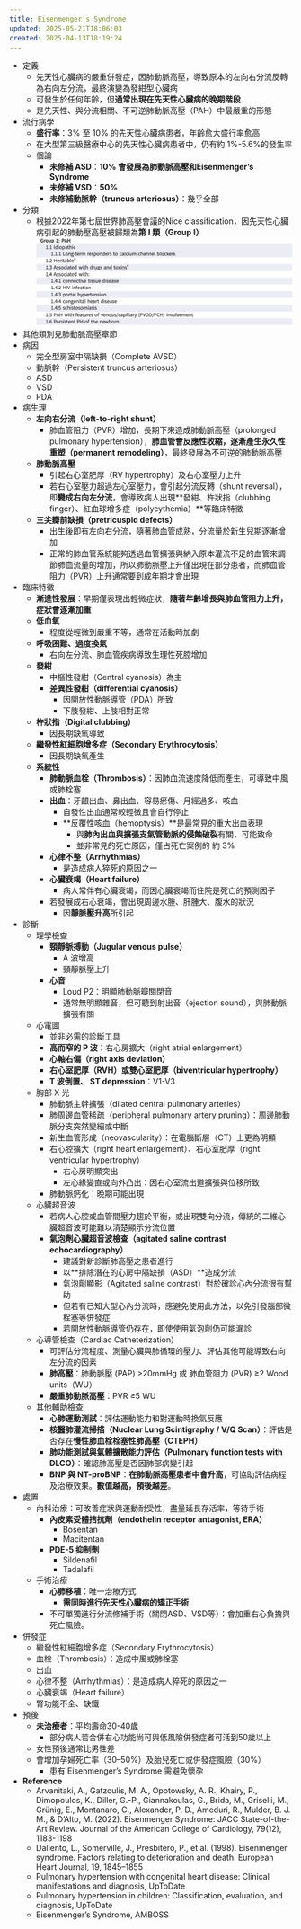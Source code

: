 ```yaml
---
title: Eisenmenger’s Syndrome
updated: 2025-05-21T18:06:03
created: 2025-04-13T18:19:24
---
```


- 定義
  - 先天性心臟病的嚴重併發症，因肺動脈高壓，導致原本的左向右分流反轉為右向左分流，最終演變為發紺型心臟病
  - 可發生於任何年齡，但**通常出現在先天性心臟病的晚期階段**
  - 是先天性、與分流相關、不可逆肺動脈高壓（PAH）中最嚴重的形態
- 流行病學
  - **盛行率**：3% 至 10% 的先天性心臟病患者，年齡愈大盛行率愈高
  - 在大型第三級醫療中心的先天性心臟病患者中，仍有約 1%-5.6%的發生率
  - 個論
    - **未修補 ASD**：**10% 會發展為肺動脈高壓和Eisenmenger’s Syndrome**
    - **未修補 VSD**：**50%**
    - **未修補動脈幹（truncus arteriosus）**：幾乎全部
- 分類
  - 根據2022年第七屆世界肺高壓會議的Nice classification，因先天性心臟病引起的肺動壓高壓被歸類為**第 I 類（Group I）**
![image1](../../../resources/78df3f545d834ac39e330ab111878a72.png)
- 其他類別見肺動脈高壓章節
- 病因
  - 完全型房室中隔缺損（Complete AVSD）
  - 動脈幹（Persistent truncus arteriosus）
  - ASD
  - VSD
  - PDA
- 病生理
  - **左向右分流（left-to-right shunt）**
    - 肺血管阻力（PVR）增加，長期下來造成肺動脈高壓（prolonged pulmonary hypertension），**肺血管會反應性收縮，逐漸產生永久性重塑（permanent remodeling）**，最終發展為不可逆的肺動脈高壓
  - **肺動脈高壓**
    - 引起右心室肥厚（RV hypertrophy）及右心室壓力上升
    - 若右心室壓力超過左心室壓力，會引起分流反轉（shunt reversal），即**變成右向左分流**，會導致病人出現**發紺、杵狀指（clubbing finger）、紅血球增多症（polycythemia）**等臨床特徵
  - **三尖瓣前缺損（pretricuspid defects）**
    - 出生後即有左向右分流，隨著肺血管成熟，分流量於新生兒期逐漸增加
    - 正常的肺血管系統能夠透過血管擴張與納入原本灌流不足的血管來調節肺血流量的增加，所以肺動脈壓上升僅出現在部分患者，而肺血管阻力（PVR）上升通常要到成年期才會出現
- 臨床特徵
  - **漸進性發展**：早期僅表現出輕微症狀，**隨著年齡增長與肺血管阻力上升，症狀會逐漸加重**
  - **低血氧**
    - 程度從輕微到嚴重不等，通常在活動時加劇
  - **呼吸困難、過度換氣**
    - 右向左分流、肺血管疾病導致生理性死腔增加
  - **發紺**
    - 中樞性發紺（Central cyanosis）為主
    - **差異性發紺（differential cyanosis）**
      - 因開放性動脈導管（PDA）所致
      - 下肢發紺、上肢相對正常
  - **杵狀指（Digital clubbing）**
    - 因長期缺氧導致
  - **繼發性紅細胞增多症（Secondary Erythrocytosis）**
    - 因長期缺氧產生
  - **系統性**
    - **肺動脈血栓（Thrombosis）**：因肺血流速度降低而產生，可導致中風或肺栓塞
    - **出血**：牙齦出血、鼻出血、容易瘀傷、月經過多、咳血
      - 自發性出血通常較輕微且會自行停止
      - **反覆性咳血（hemoptysis）**是最常見的重大出血表現
        - 與**肺內出血與擴張支氣管動脈的侵蝕破裂**有關，可能致命
        - 並非常見的死亡原因，僅占死亡案例的 約 3%
    - **心律不整（Arrhythmias）**
      - 是造成病人猝死的原因之一
    - **心臟衰竭（Heart failure）**
      - 病人常伴有心臟衰竭，而因心臟衰竭而住院是死亡的預測因子
    - 若發展成右心衰竭，會出現周邊水腫、肝腫大、腹水的狀況
      - 因**靜脈壓升高**所引起
- 診斷
  - 理學檢查
    - **頸靜脈搏動（Jugular venous pulse）**
      - A 波增高
      - 頸靜脈壓上升
    - **心音**
      - Loud P2：明顯肺動脈瓣關閉音
      - 通常無明顯雜音，但可聽到射出音（ejection sound），與肺動脈擴張有關
  - 心電圖
    - 並非必需的診斷工具
    - **高而窄的 P 波**：右心房擴大（right atrial enlargement）
    - **心軸右偏（right axis deviation）**
    - **右心室肥厚（RVH）或雙心室肥厚（biventricular hypertrophy）**
    - **T 波倒置、 ST depression**：V1-V3
  - 胸部 X 光
    - 肺動脈主幹擴張（dilated central pulmonary arteries）
    - 肺周邊血管稀疏（peripheral pulmonary artery pruning）：周邊肺動脈分支突然變細或中斷
    - 新生血管形成（neovascularity）：在電腦斷層（CT）上更為明顯
    - 右心腔擴大（right heart enlargement）、右心室肥厚（right ventricular hypertrophy）
      - 右心房明顯突出
      - 左心緣變直或向外凸出：因右心室流出道擴張與位移所致
    - 肺動脈鈣化：晚期可能出現
  - 心臟超音波
    - 若病人心腔或血管間壓力趨於平衡，或出現雙向分流，傳統的二維心臟超音波可能難以清楚顯示分流位置
    - **氣泡劑心臟超音波檢查（agitated saline contrast echocardiography）**
      - 建議對新診斷肺高壓之患者進行
      - 以**排除潛在的心房中隔缺損（ASD）**造成分流
      - 氣泡劑顯影（Agitated saline contrast）對於確診心內分流很有幫助
      - 但若有已知大型心內分流時，應避免使用此方法，以免引發腦部微栓塞等併發症
      - 若開放性動脈導管仍存在，即使使用氣泡劑仍可能漏診
  - 心導管檢查（Cardiac Catheterization）
    - 可評估分流程度、測量心臟與肺循環的壓力、評估其他可能導致右向左分流的因素
    - **肺高壓**：肺動脈壓 (PAP) \>20mmHg 或 肺血管阻力 (PVR) ≥2 Wood units（WU）
    - **嚴重肺動脈高壓**：PVR ≥5 WU
  - 其他輔助檢查
    - **心肺運動測試**：評估運動能力和對運動時換氣反應
    - **核醫肺灌流掃描（Nuclear Lung Scintigraphy / V/Q Scan）**：評估是否存在**慢性肺血栓栓塞性肺高壓（CTEPH）**
    - **肺功能測試與氣體擴散能力評估（Pulmonary function tests with DLCO）**：確認肺高壓是否因肺部病變引起
    - **BNP 與 NT-proBNP**：**在肺動脈高壓患者中會升高**，可協助評估病程及治療效果。**數值越高，預後越差**。
- 處置
  - 內科治療：可改善症狀與運動耐受性，盡量延長存活率，等待手術
    - **內皮素受體拮抗劑（endothelin receptor antagonist, ERA）**
      - Bosentan
      - Macitentan
    - **PDE-5 抑制劑**
      - Sildenafil
      - Tadalafil
  - 手術治療
    - **心肺移植**：唯一治療方式
      - **需同時進行先天性心臟病的矯正手術**
    - 不可單獨進行分流修補手術（關閉ASD、VSD等）：會加重右心負擔與死亡風險。
- 併發症
  - 繼發性紅細胞增多症（Secondary Erythrocytosis）
  - 血栓（Thrombosis）：造成中風或肺栓塞
  - 出血
  - 心律不整（Arrhythmias）：是造成病人猝死的原因之一
  - 心臟衰竭（Heart failure）
  - 腎功能不全、缺鐵
- 預後
  - **未治療者**：平均壽命30-40歲
    - 部分病人若合併右心功能尚可與低風險併發症者可活到50歲以上
  - 女性預後通常比男性差
  - 會增加孕婦死亡率（30–50%）及胎兒死亡或併發症風險（30%）
    - 患有 Eisenmenger’s Syndrome 需避免懷孕
- **Reference**
  - Arvanitaki, A., Gatzoulis, M. A., Opotowsky, A. R., Khairy, P., Dimopoulos, K., Diller, G.-P., Giannakoulas, G., Brida, M., Griselli, M., Grünig, E., Montanaro, C., Alexander, P. D., Ameduri, R., Mulder, B. J. M., & D’Alto, M. (2022). Eisenmenger Syndrome: JACC State-of-the-Art Review. Journal of the American College of Cardiology, 79(12), 1183-1198
  - Daliento, L., Somerville, J., Presbitero, P., et al. (1998). Eisenmenger syndrome. Factors relating to deterioration and death. European Heart Journal, 19, 1845–1855
  - Pulmonary hypertension with congenital heart disease: Clinical manifestations and diagnosis, UpToDate
  - Pulmonary hypertension in children: Classification, evaluation, and diagnosis, UpToDate
  - Eisenmenger’s Syndrome, AMBOSS

